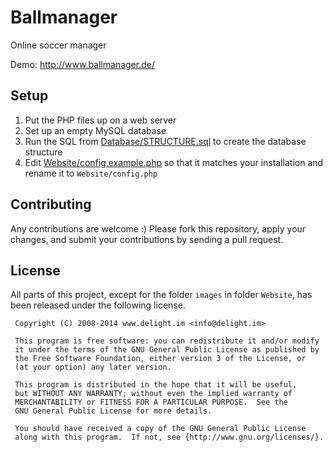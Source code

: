 # Ballmanager

Online soccer manager

Demo: http://www.ballmanager.de/

## Setup

 1. Put the PHP files up on a web server
 2. Set up an empty MySQL database
 3. Run the SQL from [Database/STRUCTURE.sql](Database/STRUCTURE.sql) to create the database structure
 4. Edit [Website/config.example.php](Website/config.example.php) so that it matches your installation and rename it to `Website/config.php`

## Contributing

Any contributions are welcome :) Please fork this repository, apply your changes, and submit your contributions by sending a pull request.

## License

All parts of this project, except for the folder `images` in folder `Website`, has been released under the following license.

```
 Copyright (C) 2008-2014 www.delight.im <info@delight.im>
 
 This program is free software: you can redistribute it and/or modify
 it under the terms of the GNU General Public License as published by
 the Free Software Foundation, either version 3 of the License, or
 (at your option) any later version.
 
 This program is distributed in the hope that it will be useful,
 but WITHOUT ANY WARRANTY; without even the implied warranty of
 MERCHANTABILITY or FITNESS FOR A PARTICULAR PURPOSE.  See the
 GNU General Public License for more details.
 
 You should have received a copy of the GNU General Public License
 along with this program.  If not, see {http://www.gnu.org/licenses/}.
```